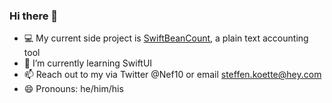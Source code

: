 ### Hi there 👋

* 💻 My current side project is [SwiftBeanCount](https://github.com/Nef10/SwiftBeanCount), a plain text accounting tool
* 🌱 I’m currently learning SwiftUI
* 📫 Reach out to my via Twitter @Nef10 or email steffen.koette@hey.com
* 😄 Pronouns: he/him/his
